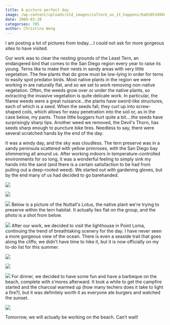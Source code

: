```yaml
---
title: A picture perfect day
image: /wp-content/uploads/old_images/caltech_as_it_happens/6a0105349b8251970b01156e7c2b9e970c.jpg
date: 2009-03-28
categories: 705
author: Christina Weng
---
```


I am posting a lot of pictures from today….I could
not ask for more gorgeous sites to have visited. 

Our work was to clear the nesting grounds of the Least Tern,
an endangered bird that comes to the San Diego region every year to raise its
young. Terns like to make their nests in sandy areas with very little
vegetation. The few plants that do grow must be low-lying in order for terns to
easily spot predator birds. Most native plants in the region we were working in
are naturally flat, and so we set to work removing non-native vegetation. Often, the weeds grow over or under the native plants, so extracting the invasive vegetation is quite delicate work. In
particular, the filaree weeds were a great nuisance…the plants have sword-like
structures, each of which is a seed. When the seeds fall, they curl up into
screw-shaped coils, which allows for easy penetration into the soil or, as in
the case below, my pants. Those little buggers hurt quite a bit....the seeds have surprisingly sharp tips. Another weed we removed, the Devil's Thorn, has seeds sharp enough to puncture bike tires. Needless to say, there were several scratched hands by the end of the day. 
 
It was a windy day, and the sky was cloudless. The tern
preserve was in a sandy peninsula scattered with yellow primroses, with the San
Diego bay shimmering all around us. After working indoors in
temperature-controlled environments for so long, it was a wonderful feeling to
simply sink my hands into the sand (and there is a certain satisfaction to be
had from pulling out a deep-rooted weed). We started out with gardening gloves,
but by the end many of us had decided to go barehanded.


![](/old_images/caltech_as_it_happens/6a0105349b8251970b01156f76566c970b.jpg) 

![](/old_images/caltech_as_it_happens/6a0105349b8251970b01156e7c36f8970c.jpg) 

![](/old_images/caltech_as_it_happens/6a0105349b8251970b01156e7c5714970c.jpg) 
Below is a picture of the Nuttall's Lotus, the native plant we're trying to preserve within the tern habitat. It actually lies flat on the group, and the photo is a shot from below. 

![](/old_images/caltech_as_it_happens/6a0105349b8251970b01156e7c4440970c.jpg) 
After our work, we decided to visit the lighthouse in Point
Loma, continuing the trend of breathtaking scenery for the day. I have never
seen a more gorgeous view of the ocean. There is even a seaside trail that goes
along the cliffs; we didn’t have time to hike it, but it is now officially on
my to-do list for this summer. 

![](/old_images/caltech_as_it_happens/6a0105349b8251970b01156f764443970b.jpg) 


![](/old_images/caltech_as_it_happens/6a0105349b8251970b01156e7c677c970c.jpg) 


![](/old_images/caltech_as_it_happens/6a0105349b8251970b01156f764f4e970b.jpg) 
For dinner, we decided to have some fun and have a barbeque
on the beach, complete with s’mores afterward. It took a while to get the
campfire started and the charcoal warmed up (how many techers does it take to
light a fire?), but it was definitely worth it as everyone ate burgers and
watched the sunset.


![](/old_images/caltech_as_it_happens/6a0105349b8251970b01156f765343970b.jpg) 

Tomorrow, we will actually be working on the beach. Can’t
wait!
